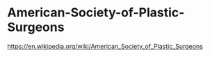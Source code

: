 # American-Society-of-Plastic-Surgeons
https://en.wikipedia.org/wiki/American_Society_of_Plastic_Surgeons
